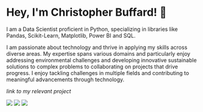 # Hey, I'm Christopher Buffard! :wave:

I am a Data Scientist proficient in Python, specializing in libraries like Pandas, Scikit-Learn, Matplotlib, Power BI and SQL.

I am passionate about technology and thrive in applying my skills across diverse areas. My expertise spans various domains and particularly enjoy addressing environmental challenges and developing innovative sustainable solutions to complex problems to collaborating on projects that drive progress. I enjoy tackling challenges in multiple fields and contributing to meaningful advancements through technology.

*link to my relevant project*

<div style="display: inline-block"> 
  <a href="https://www.linkedin.com/in/christopher-buffard-0b296334/" target="_blank"><img src="https://img.shields.io/badge/-LinkedIn-%230077B5?style=for-the-badge&logo=linkedin&logoColor=white" target="_blank"></a> 
  <a href="https://franciscobustamante.com.br" target="_blank"><img src="https://img.shields.io/badge/portfolio-00A98F?style=for-the-badge&logo=About.me&logoColor=white" target="_blank"></a> 
  <a href = "mailto:crbuffard[at]hotmail.com"><img src="https://img.shields.io/badge/Gmail-D14836?style=for-the-badge&logo=gmail&logoColor=white" target="_blank"></a>
</div>
